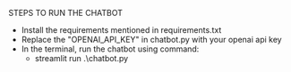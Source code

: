 STEPS TO RUN THE CHATBOT

-   Install the requirements mentioned in requirements.txt
-   Replace the "OPENAI_API_KEY" in chatbot.py with your openai api key
-   In the terminal, run the chatbot using command:
    -   streamlit run .\chatbot.py
